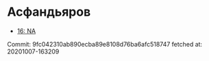 # Асфандьяров
- [16: NA](16.md)

Commit: 9fc042310ab890ecba89e8108d76ba6afc518747
 fetched at: 20201007-163209
